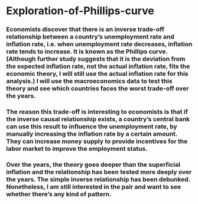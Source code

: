# Exploration-of-Phillips-curve

### Economists discover that there is an inverse trade-off relationship between a country’s unemployment rate and inflation rate, i.e. when unemployment rate decreases, inflation rate tends to increase. It is known as the Phillips curve. (Although further study suggests that it is the deviation from the expected inflation rate, not the actual inflation rate, fits the economic theory, I will still use the actual inflation rate for this analysis.) I will use the macroeconomics data to test this theory and see which countries faces the worst trade-off over the years. 

### The reason this trade-off is interesting to economists is that if the inverse causal relationship exists, a country’s central bank can use this result to influence the unemployment rate, by manually increasing the inflation rate by a certain amount. They can increase money supply to provide incentives for the labor market to improve the employment status. 


### Over the years, the theory goes deeper than the superficial inflation and the relationship has been tested more deeply over the years. The simple inverse relationship has been debunked. Nonetheless, I am still interested in the pair and want to see whether there’s any kind of pattern.
